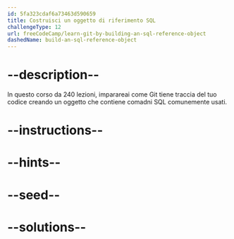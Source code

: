 ```yaml
---
id: 5fa323cdaf6a73463d590659
title: Costruisci un oggetto di riferimento SQL
challengeType: 12
url: freeCodeCamp/learn-git-by-building-an-sql-reference-object
dashedName: build-an-sql-reference-object
---
```


# --description--

In questo corso da 240 lezioni, imparareai come Git tiene traccia del tuo codice creando un oggetto che contiene comadni SQL comunemente usati.

# --instructions--

# --hints--

# --seed--

# --solutions--
